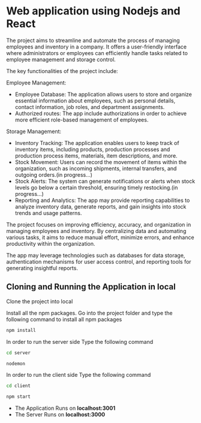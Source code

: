 # Web application using Nodejs and React 

The project aims to streamline and automate the process of managing employees and inventory in a company. It offers a user-friendly interface where administrators or employees can efficiently handle tasks related to employee management and storage control.

The key functionalities of the project include:

Employee Management:

 - Employee Database: The application allows users to store and organize essential information about employees, such as personal details, contact information, job roles, and department assignments.
 - Authorized routes: The app include authorizations in order to achieve more efficient role-based management of employees.

Storage Management:

 - Inventory Tracking: The application enables users to keep track of inventory items, including products, production processes and production process items, materials, item descriptions, and more.
 - Stock Movement: Users can record the movement of items within the organization, such as incoming shipments, internal transfers, and outgoing orders.(in progress...)
 - Stock Alerts: The system can generate notifications or alerts when stock levels go below a certain threshold, ensuring timely restocking.(in progress...)
 - Reporting and Analytics: The app may provide reporting capabilities to analyze inventory data, generate reports, and gain insights into stock trends and usage patterns.

The project focuses on improving efficiency, accuracy, and organization in managing employees and inventory. By centralizing data and automating various tasks, it aims to reduce manual effort, minimize errors, and enhance productivity within the organization.

The app may leverage technologies such as databases for data storage, authentication mechanisms for user access control, and reporting tools for generating insightful reports.

## Cloning and Running the Application in local

Clone the project into local

Install all the npm packages. Go into the project folder and type the following command to install all npm packages

```bash
npm install
```

In order to run the server side Type the following command

```bash
cd server
```
```bash
nodemon
```
In order to run the client side Type the following command

```bash
cd client
```
```bash
npm start
```
 - The Application Runs on **localhost:3001**
 - The Server Runs on **localhost:3000**



